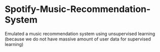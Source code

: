 # Spotify-Music-Recommendation-System
Emulated a music recommendation system using unsupervised learning (because we do not have massive amount of user data for supervised learning)
